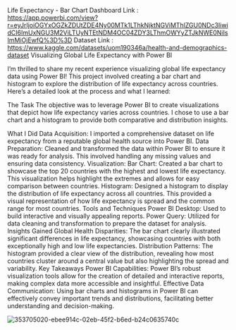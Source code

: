 Life Expectancy - Bar Chart
Dashboard Link : https://app.powerbi.com/view?r=eyJrIjoiOGYxOGZkZDUtZDE4Ny00MTk1LThkNjktNGViMThlZGU0NDc3IiwidCI6ImUxNGU3M2ViLTUyNTEtNDM4OC04ZDY3LThmOWYyZTJkNWE0NiIsImMiOjEwfQ%3D%3D
Dataset Link : https://www.kaggle.com/datasets/uom190346a/health-and-demographics-dataset
Visualizing Global Life Expectancy with Power BI

I’m thrilled to share my recent experience visualizing global life expectancy data using Power BI! This project involved creating a bar chart and histogram to explore the distribution of life expectancy across countries. Here’s a detailed look at the process and what I learned:

The Task
The objective was to leverage Power BI to create visualizations that depict how life expectancy varies across countries. I chose to use a bar chart and a histogram to provide both comparative and distribution insights.

What I Did
Data Acquisition: I imported a comprehensive dataset on life expectancy from a reputable global health source into Power BI.
Data Preparation: Cleaned and transformed the data within Power BI to ensure it was ready for analysis. This involved handling any missing values and ensuring data consistency.
Visualization:
Bar Chart: Created a bar chart to showcase the top 20 countries with the highest and lowest life expectancy. This visualization helps highlight the extremes and allows for easy comparison between countries.
Histogram: Designed a histogram to display the distribution of life expectancy across all countries. This provided a visual representation of how life expectancy is spread and the common range for most countries.
Tools and Techniques
Power BI Desktop: Used to build interactive and visually appealing reports.
Power Query: Utilized for data cleaning and transformation to prepare the dataset for analysis.
Insights Gained
Global Health Disparities: The bar chart clearly illustrated significant differences in life expectancy, showcasing countries with both exceptionally high and low life expectancies.
Distribution Patterns: The histogram provided a clear view of the distribution, revealing how most countries cluster around a central value but also highlighting the spread and variability.
Key Takeaways
Power BI Capabilities: Power BI’s robust visualization tools allow for the creation of detailed and interactive reports, making complex data more accessible and insightful.
Effective Data Communication: Using bar charts and histograms in Power BI can effectively convey important trends and distributions, facilitating better understanding and decision-making.

![353705020-ebee914c-02eb-45f2-b6ed-b24c0635740c](https://github.com/user-attachments/assets/69e4963c-9053-45d4-8083-8c11fe79b13d)
